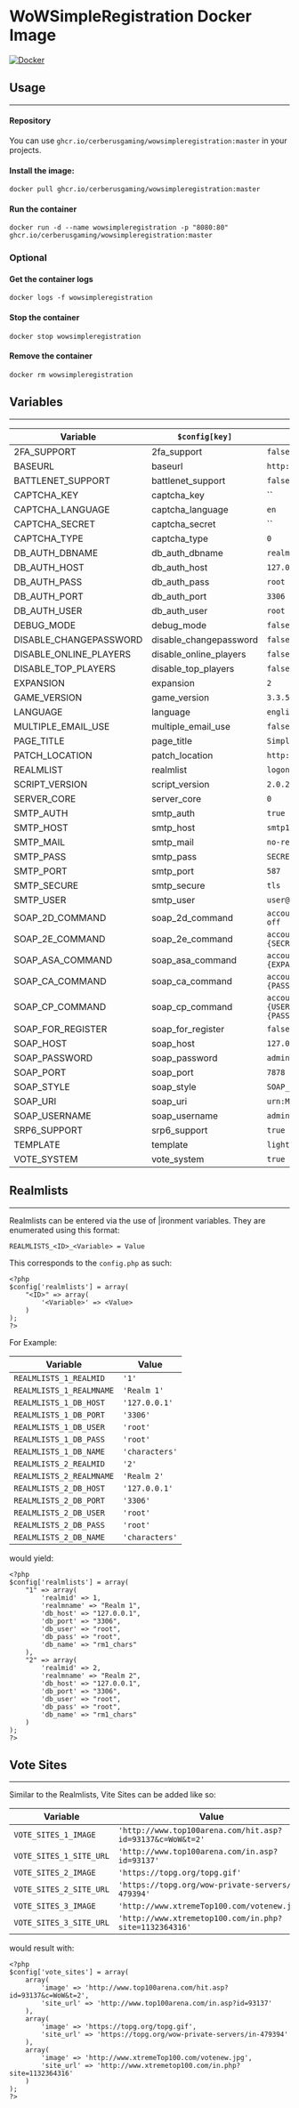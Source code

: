 # WoWSimpleRegistration Docker Image

[![Docker](https://github.com/CerberusGaming/WoWSimpleRegistration/actions/workflows/docker-publish.yml/badge.svg)](https://github.com/CerberusGaming/WoWSimpleRegistration/actions/workflows/docker-publish.yml)

## Usage

---

#### Repository

You can use `ghcr.io/cerberusgaming/wowsimpleregistration:master` in your projects.

#### Install the image:

```shell
docker pull ghcr.io/cerberusgaming/wowsimpleregistration:master
```

#### Run the container

```shell
docker run -d --name wowsimpleregistration -p "8080:80" ghcr.io/cerberusgaming/wowsimpleregistration:master
```

### Optional

#### Get the container logs

```shell
docker logs -f wowsimpleregistration
```

#### Stop the container

```shell
docker stop wowsimpleregistration
```

#### Remove the container

```shell
docker rm wowsimpleregistration
```

## Variables

---

| Variable               | `$config[key]`         | Default Value                                           | Description |
|------------------------|------------------------|---------------------------------------------------------|-------------|
| 2FA_SUPPORT            | 2fa_support            | `false`                                                 |             |
| BASEURL                | baseurl                | `http://localhost`                                      |             |
| BATTLENET_SUPPORT      | battlenet_support      | `false`                                                 |             |
| CAPTCHA_KEY            | captcha_key            | ``                                                      |             |
| CAPTCHA_LANGUAGE       | captcha_language       | `en`                                                    |             |
| CAPTCHA_SECRET         | captcha_secret         | ``                                                      |             |
| CAPTCHA_TYPE           | captcha_type           | `0`                                                     |             |
| DB_AUTH_DBNAME         | db_auth_dbname         | `realmd`                                                |             |
| DB_AUTH_HOST           | db_auth_host           | `127.0.0.1`                                             |             |
| DB_AUTH_PASS           | db_auth_pass           | `root`                                                  |             |
| DB_AUTH_PORT           | db_auth_port           | `3306`                                                  |             |
| DB_AUTH_USER           | db_auth_user           | `root`                                                  |             |
| DEBUG_MODE             | debug_mode             | `false`                                                 |             |
| DISABLE_CHANGEPASSWORD | disable_changepassword | `false`                                                 |             |
| DISABLE_ONLINE_PLAYERS | disable_online_players | `false`                                                 |             |
| DISABLE_TOP_PLAYERS    | disable_top_players    | `false`                                                 |             |
| EXPANSION              | expansion              | `2`                                                     |             |
| GAME_VERSION           | game_version           | `3.3.5a (12340)`                                        |             |
| LANGUAGE               | language               | `english`                                               |             |
| MULTIPLE_EMAIL_USE     | multiple_email_use     | `false`                                                 |             |
| PAGE_TITLE             | page_title             | `Simple Register`                                       |             |
| PATCH_LOCATION         | patch_location         | `http://mypatch.com/patch.mpq`                          |             |
| REALMLIST              | realmlist              | `logon.myserver.com`                                    |             |
| SCRIPT_VERSION         | script_version         | `2.0.2`                                                 |             |
| SERVER_CORE            | server_core            | `0`                                                     |             |
| SMTP_AUTH              | smtp_auth              | `true`                                                  |             |
| SMTP_HOST              | smtp_host              | `smtp1.example.com`                                     |             |
| SMTP_MAIL              | smtp_mail              | `no-reply@example.com`                                  |             |
| SMTP_PASS              | smtp_pass              | `SECRET`                                                |             |
| SMTP_PORT              | smtp_port              | `587`                                                   |             |
| SMTP_SECURE            | smtp_secure            | `tls`                                                   |             |
| SMTP_USER              | smtp_user              | `user@example.com`                                      |             |
| SOAP_2D_COMMAND        | soap_2d_command        | `account set 2fa {USERNAME} off`                        |             |
| SOAP_2E_COMMAND        | soap_2e_command        | `account set 2fa {USERNAME} {SECRET}`                   |             |
| SOAP_ASA_COMMAND       | soap_asa_command       | `account set addon {USERNAME} {EXPANSION}`              |             |
| SOAP_CA_COMMAND        | soap_ca_command        | `account create {USERNAME} {PASSWORD}`                  |             |
| SOAP_CP_COMMAND        | soap_cp_command        | `account set password {USERNAME} {PASSWORD} {PASSWORD}` |             |
| SOAP_FOR_REGISTER      | soap_for_register      | `false`                                                 |             |
| SOAP_HOST              | soap_host              | `127.0.0.1`                                             |             |
| SOAP_PASSWORD          | soap_password          | `admin_soap`                                            |             |
| SOAP_PORT              | soap_port              | `7878`                                                  |             |
| SOAP_STYLE             | soap_style             | `SOAP_RPC`                                              |             |
| SOAP_URI               | soap_uri               | `urn:MaNGOS`                                            |             |
| SOAP_USERNAME          | soap_username          | `admin_soap`                                            |             |
| SRP6_SUPPORT           | srp6_support           | `true`                                                  |             |
| TEMPLATE               | template               | `light`                                                 |             |
| VOTE_SYSTEM            | vote_system            | `true`                                                  |             |

## Realmlists

---

Realmlists can be entered via the use of |ironment variables. They are enumerated using this format:

```
REALMLISTS_<ID>_<Variable> = Value
```

This corresponds to the `config.php` as such:

```injectablephp
<?php
$config['realmlists'] = array(
    "<ID>" => array(
        '<Variable>' => <Value>
    )
);
?>
```

For Example:

| Variable                 | Value          |
|--------------------------|----------------|
| `REALMLISTS_1_REALMID`   | `'1'`          |
| `REALMLISTS_1_REALMNAME` | `'Realm 1'`    |
| `REALMLISTS_1_DB_HOST`   | `'127.0.0.1'`  |
| `REALMLISTS_1_DB_PORT`   | `'3306'`       |
| `REALMLISTS_1_DB_USER`   | `'root'`       |
| `REALMLISTS_1_DB_PASS`   | `'root'`       |
| `REALMLISTS_1_DB_NAME`   | `'characters'` |
| `REALMLISTS_2_REALMID`   | `'2'`          |
| `REALMLISTS_2_REALMNAME` | `'Realm 2'`    |
| `REALMLISTS_2_DB_HOST`   | `'127.0.0.1'`  |
| `REALMLISTS_2_DB_PORT`   | `'3306'`       |
| `REALMLISTS_2_DB_USER`   | `'root'`       |
| `REALMLISTS_2_DB_PASS`   | `'root'`       |
| `REALMLISTS_2_DB_NAME`   | `'characters'` |

would yield:

```injectablephp
<?php
$config['realmlists'] = array(
    "1" => array(
        'realmid' => 1,
        'realmname' => "Realm 1",
        'db_host' => "127.0.0.1",
        'db_port' => "3306",
        'db_user' => "root",
        'db_pass' => "root",
        'db_name' => "rm1_chars"
    ),
    "2" => array(
        'realmid' => 2,
        'realmname' => "Realm 2",
        'db_host' => "127.0.0.1",
        'db_port' => "3306",
        'db_user' => "root",
        'db_pass' => "root",
        'db_name' => "rm1_chars"
    )
);
?>
```

## Vote Sites

---

Similar to the Realmlists, Vite Sites can be added like so:

| Variable                | Value                                                     |
|-------------------------|-----------------------------------------------------------|
| `VOTE_SITES_1_IMAGE`    | `'http://www.top100arena.com/hit.asp?id=93137&c=WoW&t=2'` |
| `VOTE_SITES_1_SITE_URL` | `'http://www.top100arena.com/in.asp?id=93137'`            |
| `VOTE_SITES_2_IMAGE`    | `'https://topg.org/topg.gif'`                             |
| `VOTE_SITES_2_SITE_URL` | `'https://topg.org/wow-private-servers/in-479394'`        |
| `VOTE_SITES_3_IMAGE`    | `'http://www.xtremeTop100.com/votenew.jpg'`               |
| `VOTE_SITES_3_SITE_URL` | `'http://www.xtremetop100.com/in.php?site=1132364316'`    |

would result with:

```injectablephp
<?php
$config['vote_sites'] = array(
    array(
        'image' => 'http://www.top100arena.com/hit.asp?id=93137&c=WoW&t=2',
        'site_url' => 'http://www.top100arena.com/in.asp?id=93137'
    ),
    array(
        'image' => 'https://topg.org/topg.gif',
        'site_url' => 'https://topg.org/wow-private-servers/in-479394'
    ),
    array(
        'image' => 'http://www.xtremeTop100.com/votenew.jpg',
        'site_url' => 'http://www.xtremetop100.com/in.php?site=1132364316'
    )
);
?>
```